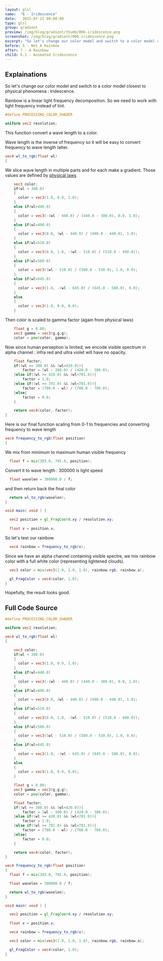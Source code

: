```yaml
---
layout: glsl
name:  "6 - Iridescence"
date:   2015-07-21 00:00:00
type: glsl
group: gradient
preview: /img/blog/gradient/thumb/006-iridescence.png
screenshot: /img/blog/gradient/006-iridescence.png
excerpt: "So let's change our color model and switch to a color model closest to physical phenomena : Iridescence."
before: 5 - Not A Rainbow
after: 7 - A Rainbow
child: 6.1 - Animated Iridescence
---
```

## Explainations

So let's change our color model and switch to a color model closest to physical phenomena : Iridescence.

Rainbow is a linear light frequency decomposition. So we need to work with light frequency instead of tint.


``` glsl
#define PROCESSING_COLOR_SHADER

uniform vec2 resolution;

```

This function convert a wave length to a color.

Wave length is the inverse of frequency so it will be easy to convert frequency to wave length latter.

``` glsl
vec4 wl_to_rgb(float wl)
{

```

We slice wave length in multiple parts and for each make a gradient.
Those values are defined by [physical laws](https://en.wikipedia.org/wiki/Spectral_color)

``` glsl
    vec3 color;
    if(wl < 380.0)
    {
      color = vec3(1.0, 0.0, 1.0);
    }
    else if(wl<440.0)
    {
      color = vec3(-(wl - 440.0) / (440.0 - 380.0), 0.0, 1.0);
    }
    else if(wl<490.0)
    {
      color = vec3(0.0, (wl - 440.0) / (490.0 - 440.0), 1.0);
    }
    else if(wl<510.0)
    {
      color = vec3(0.0, 1.0, -(wl - 510.0) / (510.0 - 490.0));
    }
    else if(wl<580.0)
    {
      color = vec3((wl - 510.0) / (580.0 - 510.0), 1.0, 0.0);
    }
    else if(wl<645.0)
    {
      color = vec3(1.0, -(wl - 645.0) / (645.0 - 580.0), 0.0);
    }
    else
    {
      color = vec3(1.0, 0.0, 0.0);
    }

```

Then color is scaled to gamma factor (again from physical laws)

``` glsl
    float g = 0.80;
    vec3 gamma = vec3(g,g,g);
    color = pow(color, gamma);

```

Now since human perseption is limited, we encode visible spectrum in
alpha channel : infra red and ultra violet will have no opacity.

``` glsl
    float factor;
    if((wl >= 380.0) && (wl<420.0)){
        factor = (wl - 380.0) / (420.0 - 380.0);
    }else if((wl >= 420.0) && (wl<701.0)){
        factor = 1.0;
    }else if((wl >= 701.0) && (wl<781.0)){
        factor = (780.0 - wl) / (780.0 - 700.0);
    }else{
        factor = 0.0;
    }

    return vec4(color, factor);
}

```

Here is our final function scaling from 0-1 to frequencies and converting frequency to wave length

``` glsl
vec4 frequency_to_rgb(float position)
{
```

We mix from minimum to maximum human visible frequency

``` glsl
  float f = mix(385.0, 785.0, position);

```

Convert it to wave length : 300000 is light speed

``` glsl
  float wavelen = 300000.0 / f;

```

and then return back the final color

``` glsl
  return wl_to_rgb(wavelen);
}

void main( void ) {

  vec2 position = gl_FragCoord.xy / resolution.xy;
  
  float v = position.x;

```

So let's test our rainbow.

``` glsl
  vec4 rainbow = frequency_to_rgb(v);

```

Since we have an alpha channel containing visible spectre, we mix rainbow color with
a full white color (representing lightened clouds).

``` glsl
  vec3 color = mix(vec3(1.0, 1.0, 1.0), rainbow.rgb, rainbow.a);

  gl_FragColor = vec4(color, 1.0);
}
```

Hopefully, the result looks good.

## Full Code Source

``` glsl
#define PROCESSING_COLOR_SHADER

uniform vec2 resolution;

vec4 wl_to_rgb(float wl)
{

    vec3 color;
    if(wl < 380.0)
    {
      color = vec3(1.0, 0.0, 1.0);
    }
    else if(wl<440.0)
    {
      color = vec3(-(wl - 440.0) / (440.0 - 380.0), 0.0, 1.0);
    }
    else if(wl<490.0)
    {
      color = vec3(0.0, (wl - 440.0) / (490.0 - 440.0), 1.0);
    }
    else if(wl<510.0)
    {
      color = vec3(0.0, 1.0, -(wl - 510.0) / (510.0 - 490.0));
    }
    else if(wl<580.0)
    {
      color = vec3((wl - 510.0) / (580.0 - 510.0), 1.0, 0.0);
    }
    else if(wl<645.0)
    {
      color = vec3(1.0, -(wl - 645.0) / (645.0 - 580.0), 0.0);
    }
    else
    {
      color = vec3(1.0, 0.0, 0.0);
    }

    float g = 0.80;
    vec3 gamma = vec3(g,g,g);
    color = pow(color, gamma);

    float factor;
    if((wl >= 380.0) && (wl<420.0)){
        factor = (wl - 380.0) / (420.0 - 380.0);
    }else if((wl >= 420.0) && (wl<701.0)){
        factor = 1.0;
    }else if((wl >= 701.0) && (wl<781.0)){
        factor = (780.0 - wl) / (780.0 - 700.0);
    }else{
        factor = 0.0;
    }

    return vec4(color, factor);
}

vec4 frequency_to_rgb(float position)
{
  float f = mix(385.0, 785.0, position);

  float wavelen = 300000.0 / f;

  return wl_to_rgb(wavelen);
}

void main( void ) {

  vec2 position = gl_FragCoord.xy / resolution.xy;
  
  float v = position.x;

  vec4 rainbow = frequency_to_rgb(v);

  vec3 color = mix(vec3(1.0, 1.0, 1.0), rainbow.rgb, rainbow.a);

  gl_FragColor = vec4(color, 1.0);
}
```